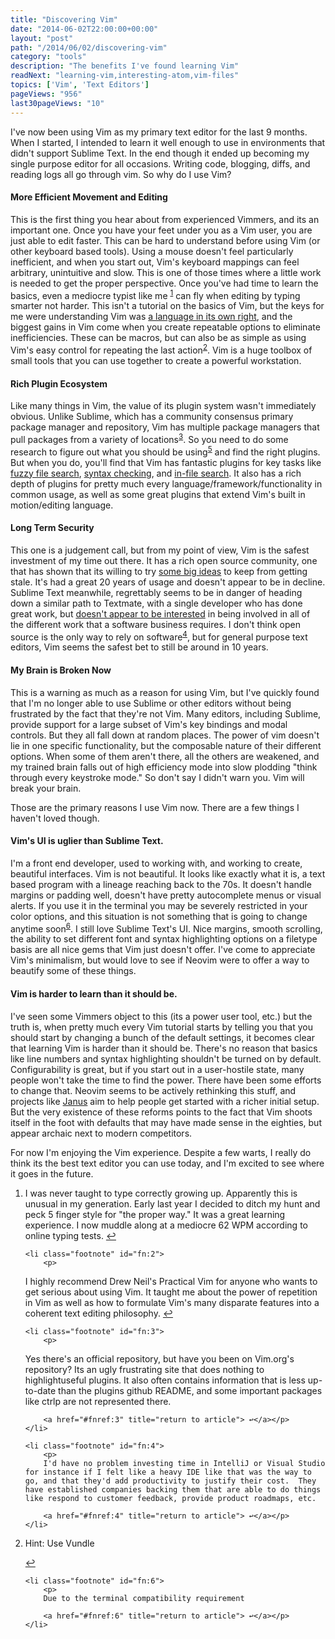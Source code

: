 ```yaml
---
title: "Discovering Vim"
date: "2014-06-02T22:00:00+00:00"
layout: "post"
path: "/2014/06/02/discovering-vim"
category: "tools"
description: "The benefits I've found learning Vim"
readNext: "learning-vim,interesting-atom,vim-files"
topics: ['Vim', 'Text Editors']
pageViews: "956"
last30pageViews: "10"
---
```


I've now been using Vim as my primary text editor for the last 9 months.
When I started, I intended to learn it well enough to use in environments that didn't support Sublime Text. In the end though it ended up becoming my single purpose editor for all occasions. Writing code, blogging, diffs, and reading logs all go through vim.  So why do I use Vim?

#### More Efficient Movement and Editing

This is the first thing you hear about from experienced Vimmers, and its an important one.  Once you have your feet under you as a Vim user, you are just able to edit faster.  This can be hard to understand before using Vim (or other keyboard based tools).  Using a mouse doesn't feel particularly inefficient, and when you start out, Vim's keyboard mappings can feel arbitrary, unintuitive and slow.  This is one of those times where a little work is needed to get the proper perspective.  Once you've had time to learn the basics, even a mediocre typist like me <sup id="fnref:1">
    [1](#fn:1)</sup> can fly when editing by typing smarter not harder.  This isn't a tutorial on the basics of Vim, but the keys for me were understanding Vim was [a language in its own right][sogrokvi], and the biggest gains in Vim come when you create repeatable options to eliminate inefficiencies. These can be macros, but can also be as simple as using Vim's easy control for repeating the last action<sup id="fnref:2">[2](#fn:2)</sup>.  Vim is a huge toolbox of small tools that you can use together to create a powerful workstation.

#### Rich Plugin Ecosystem
Like many things in Vim, the value of its plugin system wasn't immediately obvious.  Unlike Sublime, which has a community consensus primary package manager and repository, Vim has multiple package managers that pull packages from a variety of locations<sup id="fnref:3">[3](#fn:3)</sup>.  So you need to do some research to figure out what you should be using<sup id="fnref:5">[5](#fn:5)</sup> and find the right plugins.  But when you do, you'll find that Vim has fantastic plugins for key tasks like [fuzzy file search][ctrlp], [syntax checking][syntastic], and [in-file search][ack].  It also has a rich depth of plugins for pretty much every language/framework/functionality in common usage, as well as some great plugins that extend Vim's built in motion/editing language.

#### Long Term Security
This one is a judgement call, but from my point of view, Vim is the safest investment of my time out there.  It has a rich open source community, one that has shown that its willing to try [some big ideas][neovim] to keep from getting stale.  It's had a great 20 years of usage and doesn't appear to be in decline.  Sublime Text meanwhile, regrettably seems to be in danger of heading down a similar path to Textmate, with a single developer who has done great work, but [doesn't appear to be interested][jps] in being involved in all of the different work that a software business requires.  I don't think open source is the only way to rely on software<sup id="fnref:4">[4](#fn:4)</sup>, but for general purpose text editors, Vim seems the safest bet to still be around in 10 years.

#### My Brain is Broken Now
This is a warning as much as a reason for using Vim, but I've quickly found that I'm no longer able to use Sublime or other editors without being frustrated by the fact that they're not Vim.  Many editors, including Sublime, provide support for a large subset of Vim's key bindings and modal controls.  But they all fall down at random places.  The power of vim doesn't lie in one specific functionality, but the composable nature of their different options.  When some of them aren't there, all the others are weakened, and my trained brain falls out of high efficiency mode into slow plodding "think through every keystroke mode."  So don't say I didn't warn you.  Vim will break your brain.

Those are the primary reasons I use Vim now.  There are a few things I haven't loved though.

#### Vim's UI is uglier than Sublime Text.

I'm a front end developer, used to working with, and working to create, beautiful interfaces.  Vim is not beautiful.  It looks like exactly what it is, a text based program with a lineage reaching back to the 70s.  It doesn't handle margins or padding well, doesn't have pretty autocomplete menus or visual alerts.  If you use it in the terminal you may be severely restricted in your color options, and this situation is not something that is going to change anytime soon<sup id="fnref:6">[6](#fn:6)</sup>.  I still love Sublime Text's UI.  Nice margins, smooth scrolling, the ability to set different font and syntax highlighting options on a filetype basis are all nice gems that Vim just doesn't offer.  I've come to appreciate Vim's minimalism, but would love to see if Neovim were to offer a way to beautify some of these things.

#### Vim is harder to learn than it should be.
I've seen some Vimmers object to this (its a power user tool, etc.) but the truth is, when pretty much every Vim tutorial starts by telling you that you should start by changing a bunch of the default settings, it becomes clear that learning Vim is harder than it should be. There's no reason that basics like line numbers and syntax highlighting shouldn't be turned on by default.  Configurability is great, but if you start out in a user-hostile state, many people won't take the time to find the power.  There have been some efforts to change that.  Neovim seems to be actively rethinking this stuff, and projects like [Janus][janus] aim to help people get started with a richer initial setup.  But the very existence of these reforms points to the fact that Vim shoots itself in the foot with defaults that may have made sense in the eighties, but appear archaic next to modern competitors.


For now I'm enjoying the Vim experience.  Despite a few warts, I really do think its the best text editor you can use today, and I'm excited to see where it goes in the future.

<div class="footnotes">
<ol>
    <li class="footnote" id="fn:1">
        <p>
I was never taught to type correctly growing up. Apparently this is unusual in my generation.  Early last year I decided to ditch my hunt and peck 5 finger style for "the proper way."  It was a great learning experience.  I now muddle along at a mediocre 62 WPM according to online typing tests.
    	<a href="#fnref:1" title="return to article"> ↩</a></p>
    </li>

    <li class="footnote" id="fn:2">
        <p>
I highly recommend Drew Neil's Practical Vim for anyone who wants to get serious about using Vim.  It taught me about the power of repetition in Vim as well as how to formulate Vim's many disparate features into a coherent text editing philosophy.
    	<a href="#fnref:2" title="return to article"> ↩</a></p>
    </li>

    <li class="footnote" id="fn:3">
        <p>
Yes there's an official repository, but have you been on Vim.org's repository?  Its an ugly frustrating site that does nothing to highlightuseful plugins.  It also often contains information that is less up-to-date than the plugins github README, and some important packages like ctrlp are not represented there.        

    	<a href="#fnref:3" title="return to article"> ↩</a></p>
    </li>

    <li class="footnote" id="fn:4">
        <p>
        I'd have no problem investing time in IntelliJ or Visual Studio for instance if I felt like a heavy IDE like that was the way to go, and that they'd add productivity to justify their cost.  They have established companies backing them that are able to do things like respond to customer feedback, provide product roadmaps, etc.

    	<a href="#fnref:4" title="return to article"> ↩</a></p>
    </li>

   <li class="footnote" id="fn:5">
    <p>
  Hint: Use Vundle

 <a href="#fnref:5" title="return to article"> ↩</a></p>
    </li>

    <li class="footnote" id="fn:6">
        <p>
        Due to the terminal compatibility requirement

    	<a href="#fnref:6" title="return to article"> ↩</a></p>
    </li>


</ol>

</div>

[sogrokvi]: http://stackoverflow.com/questions/1218390/what-is-your-most-productive-shortcut-with-vim/1220118#1220118
[vundle]: https://github.com/gmarik/Vundle.vim
[ctrlp]: https://github.com/kien/ctrlp.vim
[syntastic]: https://github.com/scrooloose/syntastic
[ack]: https://github.com/mileszs/ack.vim
[neovim]: http://neovim.org/
[jps]: http://www.sublimetext.com/forum/viewtopic.php?f=2&t=14591
[janus]:https://github.com/carlhuda/janus
